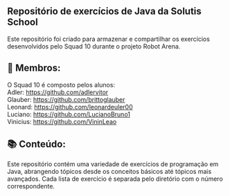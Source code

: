 ## Repositório de exercícios de Java da Solutis School
 
Este repositório foi criado para armazenar e compartilhar os exercícios desenvolvidos pelo Squad 10 durante o projeto Robot Arena.

## 👥 Membros:
O Squad 10 é composto pelos alunos: <br />
Adler: https://github.com/adlervitor <br />
Glauber: https://github.com/brittoglauber <br />
Leonard: https://github.com/leonardeuler00 <br />
Luciano: https://github.com/LucianoBruno1 <br /> 
Vinicius: https://github.com/VininLeao <br />

## 📚 Conteúdo:
Este repositório contém uma variedade de exercícios de programação em Java, abrangendo tópicos desde os conceitos básicos até tópicos mais avançados. Cada lista de exercício é separada pelo diretório com o número correspondente.

